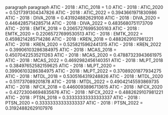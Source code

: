 paragraph
paragraph
ATIC - 2018 : ATIC_2018 = 1.0
ATIC - 2018 : ATIC_2020 = 0.5217391304347826
ATIC - 2018 : ATIC_2022 = 0.3943661971830986
ATIC - 2018 : DIVA_2018 = 0.431924882629108
ATIC - 2018 : DIVA_2020 = 0.4464285714285714
ATIC - 2018 : DIVA_2022 = 0.4835680751173709
ATIC - 2018 : EMTK_2018 = 0.20657276995305163
ATIC - 2018 : EMTK_2020 = 0.22065727699530513
ATIC - 2018 : EMTK_2022 = 0.4598214285714286
ATIC - 2018 : KREN_2018 = 0.4882629107981221
ATIC - 2018 : KREN_2020 = 0.5258215962441315
ATIC - 2018 : KREN_2022 = 0.39906103286384975
ATIC - 2018 : MCAS_2018 = 0.45070422535211263
ATIC - 2018 : MCAS_2020 = 0.47887323943661975
ATIC - 2018 : MCAS_2022 = 0.4692982456140351
ATIC - 2018 : MLPT_2018 = 0.38497652582159625
ATIC - 2018 : MLPT_2020 = 0.39906103286384975
ATIC - 2018 : MLPT_2022 = 0.37089201877934275
ATIC - 2018 : MTDL_2018 = 0.5305164319248826
ATIC - 2018 : MTDL_2020 = 0.511737089201878
ATIC - 2018 : MTDL_2022 = 0.49042145593869735
ATIC - 2018 : NFCX_2018 = 0.4460093896713615
ATIC - 2018 : NFCX_2020 = 0.42723004694835676
ATIC - 2018 : NFCX_2022 = 0.4882629107981221
ATIC - 2018 : PTSN_2018 = 0.33333333333333337
ATIC - 2018 : PTSN_2020 = 0.33333333333333337
ATIC - 2018 : PTSN_2022 = 0.31924882629107976
